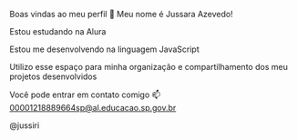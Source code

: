 Boas vindas ao meu perfil 💙
Meu nome é Jussara Azevedo!

Estou estudando na Alura

Estou me desenvolvendo na linguagem JavaScript

Utilizo esse espaço para minha organização e compartilhamento dos meu projetos desenvolvidos

Você pode entrar em contato comigo 📫
00001218889664sp@al.educacao.sp.gov.br

@jussiri
